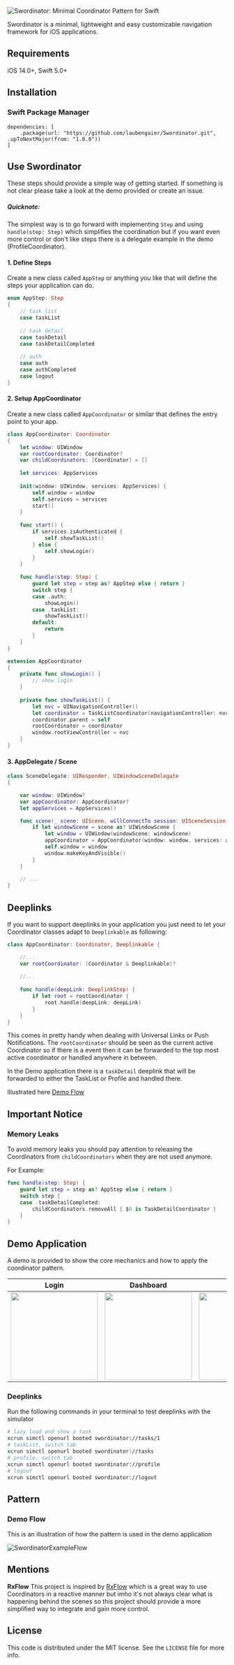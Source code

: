 
![Swordinator: Minimal Coordinator Pattern for Swift](https://user-images.githubusercontent.com/17570451/136767032-c2da8d49-b450-4cdc-8b1f-80e282e3c46e.png)

Swordinator is a minimal, lightweight and easy customizable navigation framework for iOS applications.

## Requirements
iOS 14.0+, Swift 5.0+

## Installation

### Swift Package Manager

```
dependencies: [
    .package(url: "https://github.com/laubengaier/Swordinator.git", .upToNextMajor(from: "1.0.0"))
]
```

## Use Swordinator

These steps should provide a simple way of getting started. If something is not clear please take a look at the demo provided or create an issue.

##### Quicknote:
The simplest way is to go forward with implementing `Step` and using `handle(step: Step)` which simplifies the coordination but if you want even more control or don't like steps there is a delegate example in the demo (ProfileCoordinator). 

#### 1. Define Steps

Create a new class called `AppStep` or anything you like that will define the steps your application can do.

``` Swift
enum AppStep: Step 
{
    // task list
    case taskList
    
    // task detail
    case taskDetail
    case taskDetailCompleted
    
    // auth
    case auth
    case authCompleted
    case logout
}
```

#### 2. Setup AppCoordinator

Create a new class called `AppCoordinator` or similar that defines the entry point to your app.

``` Swift
class AppCoordinator: Coordinator 
{
    let window: UIWindow
    var rootCoordinator: Coordinator?
    var childCoordinators: [Coordinator] = []
    
    let services: AppServices
    
    init(window: UIWindow, services: AppServices) {
        self.window = window
        self.services = services
        start()
    }
    
    func start() {
        if services.isAuthenticated {
            self.showTaskList()
        } else {
            self.showLogin()
        }
    }
    
    func handle(step: Step) {
        guard let step = step as? AppStep else { return }
        switch step {
        case .auth:
            showLogin()
        case .taskList:
            showTaskList()
        default:
            return
        }
    }
}

extension AppCoordinator 
{
    private func showLogin() {
        // show login
    }
    
    private func showTaskList() {
        let nvc = UINavigationController()
        let coordinator = TaskListCoordinator(navigationController: nvc, services: services)
        coordinator.parent = self
        rootCoordinator = coordinator
        window.rootViewController = nvc
    }
}
```

#### 3. AppDelegate / Scene
``` Swift
class SceneDelegate: UIResponder, UIWindowSceneDelegate 
{

    var window: UIWindow?
    var appCoordinator: AppCoordinator?
    let appServices = AppServices()

    func scene(_ scene: UIScene, willConnectTo session: UISceneSession, options connectionOptions: UIScene.ConnectionOptions) {
        if let windowScene = scene as? UIWindowScene {
            let window = UIWindow(windowScene: windowScene)
            appCoordinator = AppCoordinator(window: window, services: appServices)
            self.window = window
            window.makeKeyAndVisible()
        }
    }
    
    // ...
}
```

## Deeplinks

If you want to support deeplinks in your application you just need to let your Coordinator classes adapt to `Deeplinkable` as following:

``` Swift
class AppCoordinator: Coordinator, Deeplinkable {

    //...
    var rootCoordinator: (Coordinator & Deeplinkable)?
    
    //...
    
    func handle(deepLink: DeeplinkStep) {
        if let root = rootCoordinator {
            root.handle(deepLink: deepLink)
        }
    }
}
```

This comes in pretty handy when dealing with Universal Links or Push Notifications. The `rootCoordinator` should be seen as the current active Coordinator so if there is a event then it can be forwarded to the top most active coordinator or handled anywhere in between.

In the Demo application there is a `taskDetail` deeplink that will be forwarded to either the TaskList or Profile and handled there. 

Illustrated here [Demo Flow](#pattern)

## Important Notice

### Memory Leaks

To avoid memory leaks you should pay attention to releasing the Coordinators from `childCoordinators` when they are not used anymore.

For Example:
``` Swift
func handle(step: Step) {
    guard let step = step as? AppStep else { return }
    switch step {
    case .taskDetailCompleted:
        childCoordinators.removeAll { $0 is TaskDetailCoordinator }
    }
}
```

## Demo Application

A demo is provided to show the core mechanics and how to apply the coordinator pattern.

| Login         | Dashboard     | Profile       |
| ------------- | ------------- | ------------- |
| <img src="https://user-images.githubusercontent.com/17570451/136762041-b12a5a5f-895c-4662-a9ca-57867f7e89f3.png" width=200/> | <img src="https://user-images.githubusercontent.com/17570451/136762029-8d63e976-a7c1-41a1-bbf6-f433ffcb971d.png" width=200/> | <img src="https://user-images.githubusercontent.com/17570451/136762043-6b418009-7c27-462d-99b1-5235a165736b.png" width=200/> |

### Deeplinks

Run the following commands in your terminal to test deeplinks with the simulator

``` bash
# lazy load and show a task
xcrun simctl openurl booted swordinator://tasks/1
# taskList, switch tab
xcrun simctl openurl booted swordinator://tasks
# profile, switch tab
xcrun simctl openurl booted swordinator://profile
# logout
xcrun simctl openurl booted swordinator://logout
```

## Pattern

### Demo Flow

This is an illustration of how the pattern is used in the demo application

![SwordinatorExampleFlow](https://user-images.githubusercontent.com/17570451/136760980-5ba33998-ce5a-479a-90e4-b07d52b48309.png)

## Mentions

**RxFlow**
This project is inspired by [RxFlow](https://github.com/RxSwiftCommunity/RxFlow) which is a great way to use Coordinators in a reactive manner but imho it's not always clear what is happening behind the scenes so this project should provide a more simplified way to integrate and gain more control. 

## License
This code is distributed under the MIT license. See the `LICENSE` file for more info.
